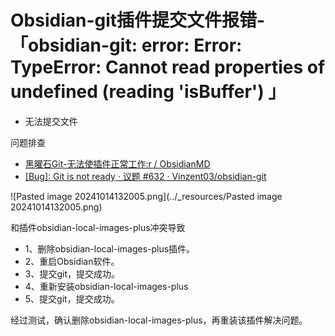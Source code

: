 


# Obsidian-git插件提交文件报错-「obsidian-git: error: Error: TypeError: Cannot read properties of undefined (reading 'isBuffer') 」

- 无法提交文件

问题排查
- [黑曜石Git-无法使插件正常工作:r / ObsidianMD](https://www.reddit.com/r/ObsidianMD/comments/17m3t1k/obsidian_git_cannot_get_plugin_to_work/?rdt=63822)
- [[Bug]: Git is not ready · 议题 #632 · Vinzent03/obsidian-git](https://github.com/Vinzent03/obsidian-git/issues/632#issuecomment-1790942996)


![Pasted image 20241014132005.png](../_resources/Pasted image 20241014132005.png)

和插件obsidian-local-images-plus冲突导致

- 1、删除obsidian-local-images-plus插件。
- 2、重启Obsidian软件。
- 3、提交git，提交成功。
- 4、重新安装obsidian-local-images-plus
- 5、提交git，提交成功。



经过测试，确认删除obsidian-local-images-plus，再重装该插件解决问题。













